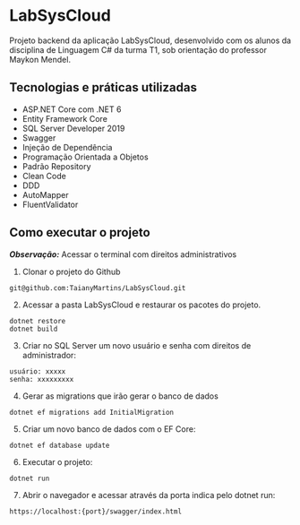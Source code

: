 # LabSysCloud

Projeto backend da aplicação LabSysCloud, desenvolvido com os alunos da disciplina de Linguagem C# da turma T1, sob orientação do professor Maykon Mendel.

## Tecnologias e práticas utilizadas

- ASP.NET Core com .NET 6
- Entity Framework Core
- SQL Server Developer 2019
- Swagger
- Injeção de Dependência
- Programação Orientada a Objetos
- Padrão Repository
- Clean Code
- DDD
- AutoMapper
- FluentValidator

## Como executar o projeto

***Observação:*** Acessar o terminal com direitos administrativos

1. Clonar o projeto do Github

```
git@github.com:TaianyMartins/LabSysCloud.git
```

2. Acessar a pasta LabSysCloud e restaurar os pacotes do projeto.

```
dotnet restore
dotnet build
```

3. Criar no SQL Server um novo usuário e senha com direitos de administrador:

```
usuário: xxxxx
senha: xxxxxxxxx
```

4. Gerar as migrations que irão gerar o banco de dados

```
dotnet ef migrations add InitialMigration
```

5. Criar um novo banco de dados com o EF Core:

```
dotnet ef database update
```

6. Executar o projeto:

```
dotnet run
```

7. Abrir o navegador e acessar através da porta indica pelo dotnet run:

```
https://localhost:{port}/swagger/index.html
```
